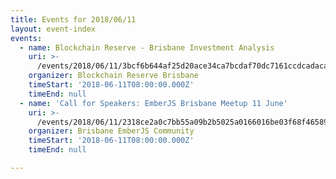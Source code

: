 ```yaml
---
title: Events for 2018/06/11
layout: event-index
events:
  - name: Blockchain Reserve - Brisbane Investment Analysis
    uri: >-
      /events/2018/06/11/3bcf6b644af25d20ace34ca7bcdaf70dc7161ccdcadaca79da03491b0efedd65
    organizer: Blockchain Reserve Brisbane
    timeStart: '2018-06-11T08:00:00.000Z'
    timeEnd: null
  - name: 'Call for Speakers: EmberJS Brisbane Meetup 11 June'
    uri: >-
      /events/2018/06/11/2318ce2a0c7bb55a09b2b5025a0166016be03f68f46589a03b9c19e100e20466
    organizer: Brisbane EmberJS Community
    timeStart: '2018-06-11T08:00:00.000Z'
    timeEnd: null

---
```


